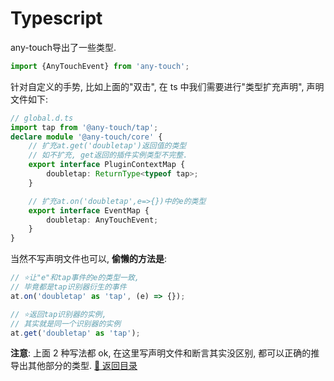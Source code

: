 # Typescript
any-touch导出了一些类型. 

```typescript
import {AnyTouchEvent} from 'any-touch';
```



针对自定义的手势, 比如上面的"双击", 在 ts 中我们需要进行"类型扩充声明", 声明文件如下:

```typescript
// global.d.ts
import tap from '@any-touch/tap';
declare module '@any-touch/core' {
    // 扩充at.get('doubletap')返回值的类型
    // 如不扩充, get返回的插件实例类型不完整.
    export interface PluginContextMap {
        doubletap: ReturnType<typeof tap>;
    }

    // 扩充at.on('doubletap',e=>{})中的e的类型
    export interface EventMap {
        doubletap: AnyTouchEvent;
    }
}
```

当然不写声明文件也可以, **偷懒的方法是**:

```typescript
// ⭐让"e"和tap事件的e的类型一致,
// 毕竟都是tap识别器衍生的事件
at.on('doubletap' as 'tap', (e) => {});

// ⭐返回tap识别器的实例,
// 其实就是同一个识别器的实例
at.get('doubletap' as 'tap');
```

**注意**: 上面 2 种写法都 ok, 在这里写声明文件和断言其实没区别, 都可以正确的推导出其他部分的类型.
[:rocket: 返回目录](#目录)